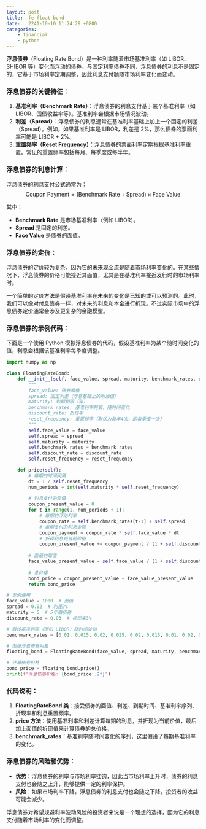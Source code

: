 ```yaml
---
layout: post
title:  fe float bond
date:   2241-10-10 11:24:29 +0800
categories: 
    - financial 
    - python
---
```


<!-- 在页面中直接加载 MathJax -->
<script type="text/javascript" async
  src="https://cdn.jsdelivr.net/npm/mathjax@3/es5/tex-mml-chtml.js">
</script>

**浮息债券**（Floating Rate Bond）是一种利率随着市场基准利率（如 LIBOR、SHIBOR 等）变化而浮动的债券。与固定利率债券不同，浮息债券的利息不是固定的，它基于市场利率定期调整，因此利息支付额随市场利率变化而变动。

### 浮息债券的关键特征：
1. **基准利率（Benchmark Rate）**：浮息债券的利息支付基于某个基准利率（如 LIBOR、国债收益率等）。基准利率会根据市场情况波动。
2. **利差（Spread）**：浮息债券的利息通常在基准利率基础上加上一个固定的利差（Spread）。例如，如果基准利率是 LIBOR，利差是 2%，那么债券的票面利率可能是 LIBOR + 2%。
3. **重置频率（Reset Frequency）**：浮息债券的票面利率定期根据基准利率重置。常见的重置频率包括每月、每季度或每半年。

### 浮息债券的利息计算：
浮息债券的利息支付公式通常为：
$$
\text{Coupon Payment} = (\text{Benchmark Rate} + \text{Spread}) \times \text{Face Value}
$$

其中：
- **Benchmark Rate** 是市场基准利率（例如 LIBOR）。
- **Spread** 是固定的利差。
- **Face Value** 是债券的面值。

### 浮息债券的定价：
浮息债券的定价较为复杂，因为它的未来现金流是随着市场利率变化的。在某些情况下，浮息债券的价格可能接近其面值，尤其是在基准利率接近发行时的市场利率时。

一个简单的定价方法是假设基准利率在未来的变化是已知的或可以预测的。此时，我们可以像对付息债券一样，对未来的利息和本金进行折现。不过实际市场中的浮息债券定价通常会涉及更复杂的金融模型。

### 浮息债券的示例代码：

下面是一个使用 Python 模拟浮息债券的代码，假设基准利率为某个随时间变化的值，利息会根据该基准利率每季度调整。

```python
import numpy as np

class FloatingRateBond:
    def __init__(self, face_value, spread, maturity, benchmark_rates, discount_rate, reset_frequency=4):
        """
        face_value: 债券面值
        spread: 固定利差（浮息基础上的附加值）
        maturity: 到期期限（年）
        benchmark_rates: 基准利率列表，随时间变化
        discount_rate: 折现率
        reset_frequency: 重置频率（默认为每年4次，即每季度一次）
        """
        self.face_value = face_value
        self.spread = spread
        self.maturity = maturity
        self.benchmark_rates = benchmark_rates
        self.discount_rate = discount_rate
        self.reset_frequency = reset_frequency

    def price(self):
        # 每期的时间间隔
        dt = 1 / self.reset_frequency
        num_periods = int(self.maturity * self.reset_frequency)
        
        # 利息支付的现值
        coupon_present_value = 0
        for t in range(1, num_periods + 1):
            # 每期的浮动利率
            coupon_rate = self.benchmark_rates[t-1] + self.spread
            # 每期支付的利息金额
            coupon_payment = coupon_rate * self.face_value * dt
            # 折现利息到当前价值
            coupon_present_value += coupon_payment / (1 + self.discount_rate * dt) ** t
        
        # 面值的现值
        face_value_present_value = self.face_value / (1 + self.discount_rate * dt) ** num_periods
        
        # 总价格
        bond_price = coupon_present_value + face_value_present_value
        return bond_price

# 示例使用
face_value = 1000  # 面值
spread = 0.02  # 利差2%
maturity = 5  # 5年期债券
discount_rate = 0.03  # 折现率3%

# 假设基准利率（例如 LIBOR）随时间波动
benchmark_rates = [0.01, 0.015, 0.02, 0.025, 0.02, 0.015, 0.01, 0.02, 0.025, 0.02, 0.015, 0.01, 0.02, 0.03, 0.025, 0.02, 0.015, 0.02, 0.03, 0.025]

# 创建浮息债券对象
floating_bond = FloatingRateBond(face_value, spread, maturity, benchmark_rates, discount_rate)

# 计算债券价格
bond_price = floating_bond.price()
print(f"浮息债券价格: {bond_price:.2f}")
```

### 代码说明：
1. **FloatingRateBond 类**：接受债券的面值、利差、到期时间、基准利率序列、折现率和利息重置频率。
2. **price 方法**：使用基准利率和利差计算每期的利息，并折现为当前价值，最后加上面值的折现值来计算债券的总价格。
3. **benchmark_rates**：基准利率随时间变化的序列，这里假设了每期基准利率的变化。

### 浮息债券的风险和优势：
- **优势**：浮息债券的利率与市场利率挂钩，因此当市场利率上升时，债券的利息支付也会随之上升，能够提供一定的利率保护。
- **风险**：如果市场利率下降，浮息债券的利息支付也会随之下降，投资者的收益可能会减少。

浮息债券对希望规避利率波动风险的投资者来说是一个理想的选择，因为它的利息支付随着市场利率的变化而调整。